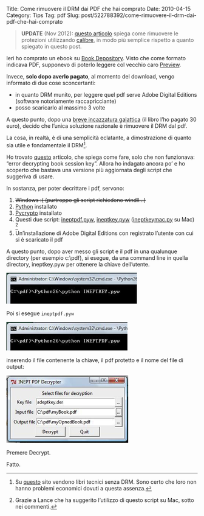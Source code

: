 Title: Come rimuovere il DRM dai PDF che hai comprato
Date: 2010-04-15
Category: Tips
Tag: pdf
Slug: post/522788392/come-rimuovere-il-drm-dai-pdf-che-hai-comprato

> **UPDATE** (Nov 2012): [questo articolo](http://lifehacker.com/5954466/how-do-i-get-rid-of-the-drm-on-my-ebooks-and-video) spiega come rimuovere le protezioni utilizzando [calibre](http://calibre-ebook.com), in modo più semplice rispetto a quanto spiegato in questo post.

Ieri ho comprato un ebook su [Book Depository][]. Visto che come formato indicava PDF, supponevo di poterlo leggere col vecchio caro [Preview][].

[Book Depository]: http://www.bookdepository.co.uk/
[Preview]: http://en.wikipedia.org/wiki/Preview_(software)

Invece, **solo dopo averlo pagato**, al momento del download, vengo informato di due cose sconcertanti:

* in quanto DRM munito, per leggere quel pdf serve Adobe Digital Editions (software notoriamente raccapricciante)
* posso scaricarlo al massimo 3 volte

A questo punto, dopo una [breve incazzatura galattica][] (il libro l’ho pagato 30 euro), decido che l’unica soluzione razionale è rimuovere il DRM dal pdf.

[breve incazzatura galattica]: http://www.gametrailers.com/user-movie/homer-simpson-angry/89292

La cosa, in realtà, è di una semplicità eclatante, a dimostrazione di quanto sia utile e fondamentale il DRM[^1].

Ho trovato [questo][strip_drm] articolo, che spiega come fare, solo che non funzionava: “error decrypting book session key”. Allora ho indagato ancora po’ e ho scoperto che bastava una versione più aggiornata degli script che suggeriva di usare.

[strip_drm]: http://imaddicted.ca/ebooks/using-inept-to-strip-drm/

In sostanza, per poter decrittare i pdf, servono:

1. <strike>Windows :( (purtroppo gli script richiedono windll…) </strike>
2. [Python][] installato
3. [Pycrypto][] installato
4. Questi due script: [ineptpdf.pyw][ineptpdf], [ineptkey.pyw][ineptkey] ([ineptkeymac.py][ineptkeymac] su Mac) [^2]
5. Un’installazione di Adobe Digital Editions con registrato l’utente con cui si è scaricato il pdf

A questo punto, dopo aver messo gli script e il pdf in una qualunque directory (per esempio c:\pdf), si esegue, da una command line in quella directory, ineptkey.pyw per ottenere la chiave dell’utente.

![image1](/images/drm-1.png)

Poi si esegue `ineptpdf.pyw`

![image2](/images/drm-2.png)

inserendo il file contenente la chiave, il pdf protetto e il nome del file di output:

![image3](/images/drm-3.png)

Premere Decrypt.

Fatto.


[Python]: http://www.python.it/download/
[Pycrypto]: http://www.voidspace.org.uk/python/modules.shtml#pycrypto
[ineptpdf]: http://pastebin.com/sQSNwN8B
[ineptkey]: http://pastebin.com/HbHbebqY
[ineptkeymac]: http://pastebin.com/f1182324a

[^1]: Su [questo][pragprog] sito vendono libri tecnici senza DRM. Sono certo che loro non hanno problemi economici dovuti a questa assenza.
[^2]: Grazie a Lance che ha suggerito l’utilizzo di questo script su Mac, sotto nei commenti.

[pragprog]: http://pragprog.com/
